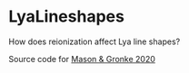 # LyaLineshapes
How does reionization affect Lya line shapes?

Source code for [Mason & Gronke 2020](https://ui.adsabs.harvard.edu/abs/2020arXiv200413065M/abstract)
